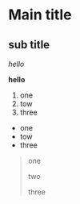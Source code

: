 # Main title
sub title
--
*hello*

**hello**
1. one
2. tow
3. three
- one
- tow
- three
> one
>
>two
>
>three
